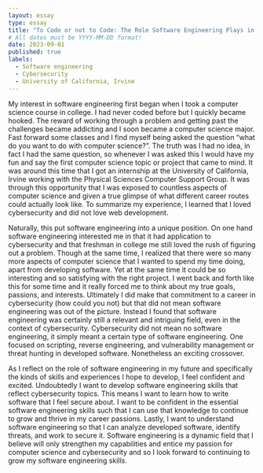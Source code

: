 ```yaml
---
layout: essay
type: essay
title: "To Code or not to Code: The Role Software Engineering Plays in my Future Career"
# All dates must be YYYY-MM-DD format!
date: 2023-09-01
published: true
labels:
  - Software engineering
  - Cybersecurity
  - University of California, Irvine
---
```


My interest in software engineering first began when I took a computer science course in college. I had never coded before but I quickly became hooked. The reward of working through a problem and getting past the challenges became addicting and I soon became a computer science major. Fast forward some classes and I find myself being asked the question “what do you want to do with computer science?”. The truth was I had no idea, in fact I had the same question, so whenever I was asked this I would have my fun and say the first computer science topic or project that came to mind. It was around this time that I got an internship at the University of California, Irvine working with the Physical Sciences Computer Support Group. It was through this opportunity that I was exposed to countless aspects of computer science and given a true glimpse of what different career routes could actually look like. To summarize my experience, I learned that I loved cybersecurity and did not love web development. 

Naturally, this put software engineering into a unique position. On one hand software engineering interested me in that it had application to cybersecurity and that freshman in college me still loved the rush of figuring out a problem. Though at the same time, I realized that there were so many more aspects of computer science that I wanted to spend my time doing, apart from developing software. Yet at the same time it could be so interesting and so satisfying with the right project. I went back and forth like this for some time and it really forced me to think about my true goals, passions, and interests. Ultimately I did make that commitment to a career in cybersecurity (how could you not) but that did not mean software engineering was out of the picture. Instead I found that software engineering was certainly still a relevant and intriguing field, even in the context of cybersecurity. Cybersecurity did not mean no software engineering, it simply meant a certain type of software engineering. One focused on scripting, reverse engineering, and vulnerability management or threat hunting in developed software. Nonetheless an exciting crossover. 

As I reflect on the role of software engineering in my future and specifically the kinds of skills and experiences I hope to develop, I feel confident and excited. Undoubtedly I want to develop software engineering skills that reflect cybersecurity topics. This means I want to learn how to write software that I feel secure about. I want to be confident in the essential software engineering skills such that I can use that knowledge to continue to grow and thrive in my career passions. Lastly, I want to understand software engineering so that I can analyze developed software, identify threats, and work to secure it. Software engineering is a dynamic field that I believe will only strengthen my capabilities and entice my passion for computer science and cybersecurity and so I look forward to continuing to grow my software engineering skills. 
